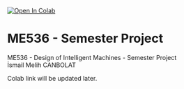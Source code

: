 [![Open In Colab](https://colab.research.google.com/assets/colab-badge.svg)](https://colab.research.google.com/notebooks/intro.ipynb#)
# ME536 - Semester Project
ME536 - Design of Intelligent Machines - Semester Project  
İsmail Melih CANBOLAT

Colab link will be updated later.
